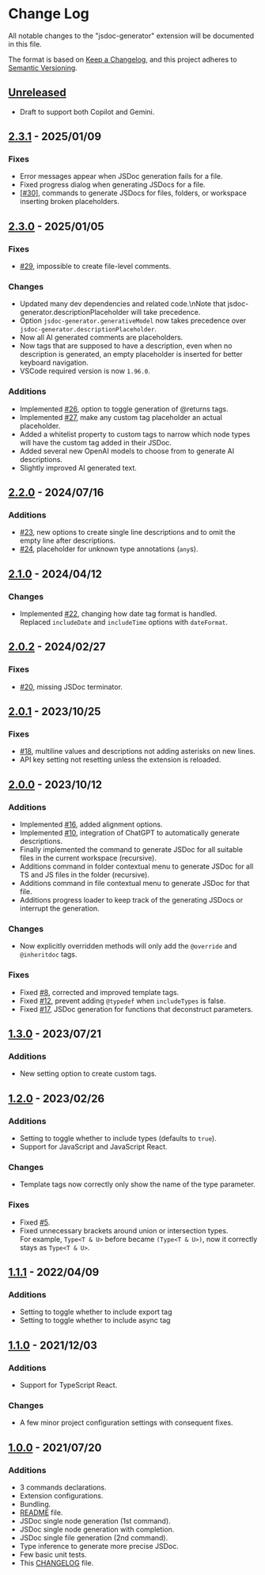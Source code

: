 # Change Log

All notable changes to the "jsdoc-generator" extension will be documented in this file.

The format is based on [Keep a Changelog](https://keepachangelog.com/en/1.0.0/),
and this project adheres to [Semantic Versioning](https://semver.org/spec/v2.0.0.html).

## [Unreleased]

- Draft to support both Copilot and Gemini.

## [2.3.1] - 2025/01/09

### Fixes

- Error messages appear when JSDoc generation fails for a file.
- Fixed progress dialog when generating JSDocs for a file.
- [[#30](https://github.com/Crystal-Spider/jsdoc-generator/issues/30)], commands to generate JSDocs for files, folders, or workspace inserting broken placeholders.

## [2.3.0] - 2025/01/05

### Fixes

- [#29](https://github.com/Crystal-Spider/jsdoc-generator/issues/29), impossible to create file-level comments.

### Changes

- Updated many dev dependencies and related code.\nNote that jsdoc-generator.descriptionPlaceholder will take precedence.
- Option `jsdoc-generator.generativeModel` now takes precedence over `jsdoc-generator.descriptionPlaceholder`.
- Now all AI generated comments are placeholders.
- Now tags that are supposed to have a description, even when no description is generated, an empty placeholder is inserted for better keyboard navigation.
- VSCode required version is now `1.96.0`.

### Additions

- Implemented [#26](https://github.com/Crystal-Spider/jsdoc-generator/issues/26), option to toggle generation of @returns tags.
- Implemented [#27](https://github.com/Crystal-Spider/jsdoc-generator/issues/27), make any custom tag placeholder an actual placeholder.
- Added a whitelist property to custom tags to narrow which node types will have the custom tag added in their JSDoc.
- Added several new OpenAI models to choose from to generate AI descriptions.
- Slightly improved AI generated text.

## [2.2.0] - 2024/07/16

### Additions

- [#23](https://github.com/Crystal-Spider/jsdoc-generator/pull/23), new options to create single line descriptions and to omit the empty line after descriptions.
- [#24](https://github.com/Crystal-Spider/jsdoc-generator/pull/24), placeholder for unknown type annotations (`any`s).

## [2.1.0] - 2024/04/12

### Changes

- Implemented [#22](https://github.com/Crystal-Spider/jsdoc-generator/issues/22), changing how date tag format is handled.  
  Replaced `includeDate` and `includeTime` options with `dateFormat`.

## [2.0.2] - 2024/02/27

### Fixes

- [#20](https://github.com/Crystal-Spider/jsdoc-generator/issues/20), missing JSDoc terminator.

## [2.0.1] - 2023/10/25

### Fixes

- [#18](https://github.com/Crystal-Spider/jsdoc-generator/issues/18), multiline values and descriptions not adding asterisks on new lines.
- API key setting not resetting unless the extension is reloaded.

## [2.0.0] - 2023/10/12

### Additions

- Implemented [#16](https://github.com/Crystal-Spider/jsdoc-generator/issues/16), added alignment options.
- Implemented [#10](https://github.com/Crystal-Spider/jsdoc-generator/issues/10), integration of ChatGPT to automatically generate descriptions.
- Finally implemented the command to generate JSDoc for all suitable files in the current workspace (recursive).
- Additions command in folder contextual menu to generate JSDoc for all TS and JS files in the folder (recursive).
- Additions command in file contextual menu to generate JSDoc for that file.
- Additions progress loader to keep track of the generating JSDocs or interrupt the generation.

### Changes

- Now explicitly overridden methods will only add the `@override` and `@inheritdoc` tags.

### Fixes

- Fixed [#8](https://github.com/Crystal-Spider/jsdoc-generator/issues/8), corrected and improved template tags.
- Fixed [#12](https://github.com/Crystal-Spider/jsdoc-generator/issues/12), prevent adding `@typedef` when `includeTypes` is false.
- Fixed [#17](https://github.com/Crystal-Spider/jsdoc-generator/issues/17), JSDoc generation for functions that deconstruct parameters.

## [1.3.0] - 2023/07/21

### Additions

- New setting option to create custom tags.

## [1.2.0] - 2023/02/26

### Additions

- Setting to toggle whether to include types (defaults to `true`).
- Support for JavaScript and JavaScript React.

### Changes

- Template tags now correctly only show the name of the type parameter.

### Fixes

- Fixed [#5](https://github.com/Crystal-Spider/jsdoc-generator/issues/5).
- Fixed unnecessary brackets around union or intersection types.  
  For example, `Type<T & U>` before became `(Type<T & U>)`, now it correctly stays as `Type<T & U>`.

## [1.1.1] - 2022/04/09

### Additions

- Setting to toggle whether to include export tag
- Setting to toggle whether to include async tag

## [1.1.0] - 2021/12/03

### Additions

- Support for TypeScript React.

### Changes

- A few minor project configuration settings with consequent fixes.

## [1.0.0] - 2021/07/20

### Additions

- 3 commands declarations.
- Extension configurations.
- Bundling.
- [README] file.
- JSDoc single node generation (1st command).
- JSDoc single node generation with completion.
- JSDoc single file generation (2nd command).
- Type inference to generate more precise JSDoc.
- Few basic unit tests.
- This [CHANGELOG] file.

[unreleased]: https://github.com/Crystal-Spider/jsdoc-generator
[2.3.1]: https://github.com/Crystal-Spider/jsdoc-generator/releases/tag/v2.3.1
[2.3.0]: https://github.com/Crystal-Spider/jsdoc-generator/releases/tag/v2.3.0
[2.2.0]: https://github.com/Crystal-Spider/jsdoc-generator/releases/tag/v2.2.0
[2.1.0]: https://github.com/Crystal-Spider/jsdoc-generator/releases/tag/v2.1.0
[2.0.2]: https://github.com/Crystal-Spider/jsdoc-generator/releases/tag/v2.0.2
[2.0.1]: https://github.com/Crystal-Spider/jsdoc-generator/releases/tag/v2.0.1
[2.0.0]: https://github.com/Crystal-Spider/jsdoc-generator/releases/tag/v2.0.0
[1.3.0]: https://github.com/Crystal-Spider/jsdoc-generator/releases/tag/v1.3.0
[1.2.0]: https://github.com/Crystal-Spider/jsdoc-generator/releases/tag/v1.2.0
[1.1.1]: https://github.com/Crystal-Spider/jsdoc-generator/releases/tag/v1.1.1
[1.1.0]: https://github.com/Crystal-Spider/jsdoc-generator/releases/tag/v1.1.0
[1.0.0]: https://github.com/Crystal-Spider/jsdoc-generator/releases/tag/v1.0.0
[readme]: https://github.com/Crystal-Spider/jsdoc-generator
[changelog]: https://github.com/Crystal-Spider/jsdoc-generator/blob/main/CHANGELOG.md
